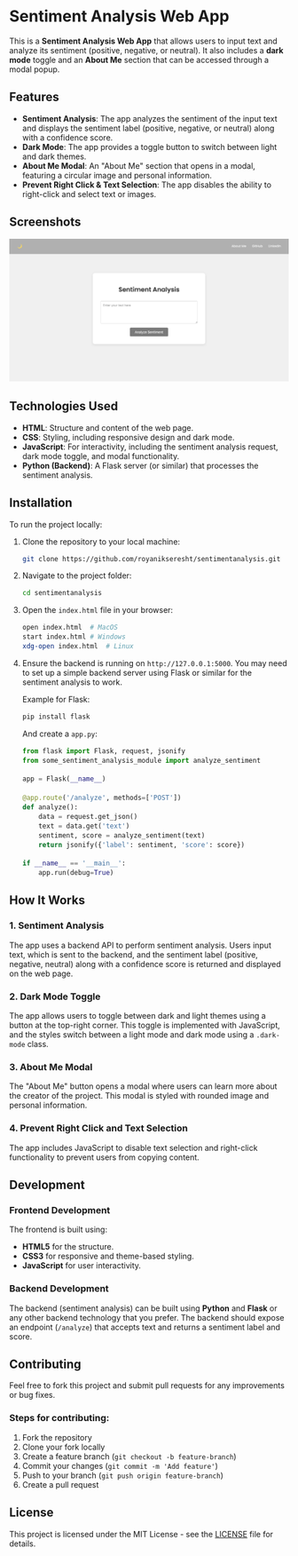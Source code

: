 # Sentiment Analysis Web App

This is a **Sentiment Analysis Web App** that allows users to input text and analyze its sentiment (positive, negative, or neutral). It also includes a **dark mode** toggle and an **About Me** section that can be accessed through a modal popup.

## Features

- **Sentiment Analysis**: The app analyzes the sentiment of the input text and displays the sentiment label (positive, negative, or neutral) along with a confidence score.
- **Dark Mode**: The app provides a toggle button to switch between light and dark themes.
- **About Me Modal**: An "About Me" section that opens in a modal, featuring a circular image and personal information. 
- **Prevent Right Click & Text Selection**: The app disables the ability to right-click and select text or images.

## Screenshots

![Screenshot 1](assets/app.png)


## Technologies Used

- **HTML**: Structure and content of the web page.
- **CSS**: Styling, including responsive design and dark mode.
- **JavaScript**: For interactivity, including the sentiment analysis request, dark mode toggle, and modal functionality.
- **Python (Backend)**: A Flask server (or similar) that processes the sentiment analysis.

## Installation

To run the project locally:

1. Clone the repository to your local machine:
   ```bash
   git clone https://github.com/royanikseresht/sentimentanalysis.git
   ```

2. Navigate to the project folder:
   ```bash
   cd sentimentanalysis
   ```

3. Open the `index.html` file in your browser:
   ```bash
   open index.html  # MacOS
   start index.html # Windows
   xdg-open index.html  # Linux
   ```

4. Ensure the backend is running on `http://127.0.0.1:5000`. You may need to set up a simple backend server using Flask or similar for the sentiment analysis to work.

   Example for Flask:
   ```bash
   pip install flask
   ```

   And create a `app.py`:
   ```python
   from flask import Flask, request, jsonify
   from some_sentiment_analysis_module import analyze_sentiment

   app = Flask(__name__)

   @app.route('/analyze', methods=['POST'])
   def analyze():
       data = request.get_json()
       text = data.get('text')
       sentiment, score = analyze_sentiment(text)
       return jsonify({'label': sentiment, 'score': score})

   if __name__ == '__main__':
       app.run(debug=True)
   ```

## How It Works

### **1. Sentiment Analysis**
The app uses a backend API to perform sentiment analysis. Users input text, which is sent to the backend, and the sentiment label (positive, negative, neutral) along with a confidence score is returned and displayed on the web page.

### **2. Dark Mode Toggle**
The app allows users to toggle between dark and light themes using a button at the top-right corner. This toggle is implemented with JavaScript, and the styles switch between a light mode and dark mode using a `.dark-mode` class.

### **3. About Me Modal**
The "About Me" button opens a modal where users can learn more about the creator of the project. This modal is styled with rounded image and personal information.

### **4. Prevent Right Click and Text Selection**
The app includes JavaScript to disable text selection and right-click functionality to prevent users from copying content.

## Development

### Frontend Development

The frontend is built using:
- **HTML5** for the structure.
- **CSS3** for responsive and theme-based styling.
- **JavaScript** for user interactivity.

### Backend Development

The backend (sentiment analysis) can be built using **Python** and **Flask** or any other backend technology that you prefer. The backend should expose an endpoint (`/analyze`) that accepts text and returns a sentiment label and score.

## Contributing

Feel free to fork this project and submit pull requests for any improvements or bug fixes.

### Steps for contributing:
1. Fork the repository
2. Clone your fork locally
3. Create a feature branch (`git checkout -b feature-branch`)
4. Commit your changes (`git commit -m 'Add feature'`)
5. Push to your branch (`git push origin feature-branch`)
6. Create a pull request

## License

This project is licensed under the MIT License - see the [LICENSE](LICENSE) file for details.

